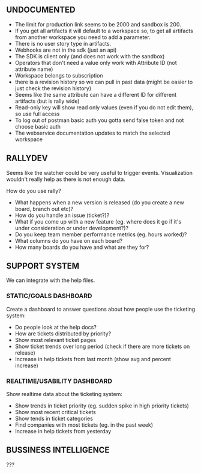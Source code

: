 
## UNDOCUMENTED
* The limit for production link seems to be 2000 and sandbox is 200.
* If you get all artifacts it will default to a workspace so, to get all artifacts from another workspace you need to add a parameter.
* There is no user story type in artifacts.
* Webhooks are not in the sdk (just an api)
* The SDK is client only (and does not work with the sandbox)
* Operators that don't need a value only work with Attribute ID (not attribute name)
* Workspace belongs to subscription
* there is a revision history so we can pull in past data (might be easier to just check the revision history)
* Seems like the same attribute can have a different ID for different artifacts (but is rally wide)
* Read-only key will show read only values (even if you do not edit them), so use full access
* To log out of postman basic auth you gotta send false token and not choose basic auth
* The webservice documentation updates to match the selected workspace


## RALLYDEV
Seems like the watcher could be very useful to trigger events.
Visualization wouldn't really help as there is not enough data.

How do you use rally?
* What happens when a new version is released (do you create a new board, branch out etc)?
* How do you handle an issue (ticket?)?
* What if you come up with a new feature (eg. where does it go if it's under consideration or under development?)?
* Do you keep team member performance metrics (eg. hours worked)?
* What columns do you have on each board?
* How many boards do you have and what are they for?


## SUPPORT SYSTEM
We can integrate with the help files.

### STATIC/GOALS DASHBOARD

Create a dashboard to answer questions about how people use the ticketing system:

* Do people look at the help docs?
* How are tickets distributed by priority?
* Show most relevant ticket pages
* Show ticket trends over long period (check if there are more tickets on release)
* Increase in help tickets from last month (show avg and percent increase)


### REALTIME/USABILITY DASHBOARD

Show realtime data about the ticketing system:

* Show trends in ticket priority (eg. sudden spike in high priority tickets)
* Show most recent critical tickets
* Show tends in ticket categories
* Find companies with most tickets (eg. in the past week)
* Increase in help tickets from yesterday


## BUSSINESS INTELLIGENCE
???